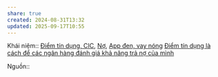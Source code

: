 ```yaml
---
share: true
created: 2024-08-31T13:32
updated: 2025-09-17T10:55
---
```

Khái niệm:: [Điểm tín dụng, CIC](../../../../../%CE%9E%20Kh%C3%A1i%20ni%E1%BB%87m/Vay,%20n%E1%BB%A3/%C4%90i%E1%BB%83m%20t%C3%ADn%20d%E1%BB%A5ng,%20CIC.md), [Nợ](../../../../../%CE%9E%20Kh%C3%A1i%20ni%E1%BB%87m/Vay,%20n%E1%BB%A3/N%E1%BB%A3.md), [App đen, vay nóng](../../../../../%CE%9E%20Kh%C3%A1i%20ni%E1%BB%87m/Vay,%20n%E1%BB%A3/App%20%C4%91en,%20vay%20n%C3%B3ng.md)
[Điểm tín dụng là cách để các ngân hàng đánh giá khả năng trả nợ của mình](../../D%E1%BB%B1a%20tr%C3%AAn%20%C4%91i%E1%BB%83m%20t%C3%ADn%20d%E1%BB%A5ng/%C4%90i%E1%BB%83m%20t%C3%ADn%20d%E1%BB%A5ng/%C4%90i%E1%BB%83m%20t%C3%ADn%20d%E1%BB%A5ng%20l%C3%A0%20c%C3%A1ch%20%C4%91%E1%BB%83%20c%C3%A1c%20ng%C3%A2n%20h%C3%A0ng%20%C4%91%C3%A1nh%20gi%C3%A1%20kh%E1%BA%A3%20n%C4%83ng%20tr%E1%BA%A3%20n%E1%BB%A3%20c%E1%BB%A7a%20m%C3%ACnh.md)

Nguồn:: 
